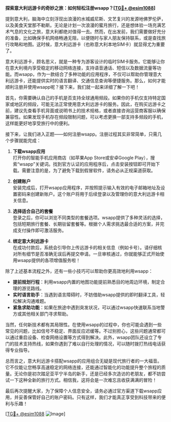 **探索意大利远游卡的奇妙之旅：如何轻松注册wsapp？[[TG💪+ @esim1088](https://t.me/s/esim1088)]**

提到意大利，脑海中立刻浮现出浪漫的水城威尼斯、文艺复兴的发源地佛罗伦萨，以及美食天堂那不勒斯。无论是计划一次浪漫的蜜月旅行，还是想体验一场充满艺术气息的文化之旅，意大利都绝对值得一去。然而，在出发前，我们需要做好充分的准备，比如确保手机网络畅通无阻，以便随时与家人朋友保持联系，或是查找旅行攻略和地图。这时候，意大利远游卡（也称意大利本地SIM卡）就显得尤为重要了。

意大利远游卡，顾名思义，就是一种专为游客设计的临时SIM卡服务。它能够让你在意大利境内享受稳定的移动网络连接，支持语音通话、短信以及数据流量等功能。而wsapp，作为一款结合了多种功能的应用程序，不仅可以帮助你管理意大利远游卡，还能提供实时的语言翻译、交通信息查询等便捷服务。那么，如何才能顺利注册并使用wsapp呢？接下来，我们就一起来详细了解一下吧！

首先，你需要确认自己的手机是否支持全球通用频段。如果你的手机仅支持特定国家或地区的频段，可能无法正常使用意大利远游卡的服务。因此，在购买远游卡之前，建议先查看手机背面或说明书上的技术规格，或者直接咨询运营商客服以确保兼容性。如果发现手机存在频段限制问题，可以考虑更换一部支持多频段的手机，这样能更好地享受旅行中的便利。

接下来，让我们进入正题——如何注册wsapp。注册过程其实非常简单，只需几个步骤就能完成：

1. **下载wsapp应用**  
   打开你的智能手机应用商店（如苹果App Store或安卓Google Play），搜索“wsapp”关键词。找到官方认证的应用程序后，点击安装按钮即可开始下载。需要注意的是，为了避免下载到假冒软件，请务必从正规渠道获取。

2. **创建账户**  
   安装完成后，打开wsapp应用程序，并按照提示输入有效的电子邮箱地址及设置密码来创建新账户。这个账户将用于后续登录以及管理你的意大利远游卡相关信息。

3. **选择适合自己的套餐**  
   登录之后，你可以浏览不同类型的套餐选项。wsapp提供了多种灵活的选择，包括短期旅行套餐、长期驻留套餐等。根据个人需求挑选最合适的方案，并完成支付操作即可激活服务。

4. **绑定意大利远游卡**  
   在成功付款后，系统会引导你上传远游卡的相关信息（例如卡号）。请仔细核对所有细节是否准确无误后再提交申请。一旦审核通过，你就能够正式开始使用wsapp提供的各项增值服务啦！

除了上述基本流程之外，还有一些小技巧可以帮助你更高效地利用wsapp：

- **提前规划行程**：利用wsapp内置的地图功能提前熟悉目的地周边环境，制定合理的游览路线。
- **实时语言助手**：当遇到语言障碍时，不妨借助wsapp提供的即时翻译工具，轻松解决沟通难题。
- **紧急求助功能**：如果在旅途中遇到突发状况，可以通过wsapp快速联系当地警方或其他相关部门寻求帮助。

当然，任何新技术都有其局限性。在使用wsapp的过程中，你也可能会遇到一些常见的问题，比如信号不稳定、界面反应迟缓等。不过别担心，这些问题通常都可以通过重启设备、检查网络设置等方式得到解决。此外，wsapp团队还设立了专门的技术支持热线，如果你遇到了难以自行处理的情况，可以随时拨打热线电话获得专业指导。

总而言之，意大利远游卡搭配wsapp的应用组合无疑是现代旅行者的一大福音。它不仅能让您畅享高速稳定的网络连接，还能通过智能化的功能提升整个旅程的质量。无论你是初次踏足亚平宁半岛的新手，还是已经多次造访的老朋友，都不妨尝试一下这种全新的旅行方式。相信我，这将会是一次难忘且收获满满的冒险！

最后再次提醒大家，为了保障个人信息安全，请务必通过官方渠道下载wsapp应用，并妥善保管好自己的账户密码。只有这样，我们才能真正享受到科技带来的便利与乐趣！

[[TG💪+ @esim1088](https://t.me/s/esim1088) ![Image](https://i.postimg.cc/4NQfJmqS/Snipaste-2025-05-13-00-14-12.png)]